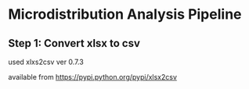 # Microdistribution Analysis Pipeline

## Step 1: Convert xlsx to csv

used xlxs2csv ver 0.7.3

available from https://pypi.python.org/pypi/xlsx2csv



